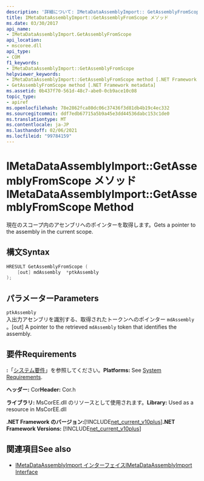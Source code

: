 ```yaml
---
description: '詳細について: IMetaDataAssemblyImport:: GetAssemblyFromScope メソッド'
title: IMetaDataAssemblyImport::GetAssemblyFromScope メソッド
ms.date: 03/30/2017
api_name:
- IMetaDataAssemblyImport.GetAssemblyFromScope
api_location:
- mscoree.dll
api_type:
- COM
f1_keywords:
- IMetaDataAssemblyImport::GetAssemblyFromScope
helpviewer_keywords:
- IMetaDataAssemblyImport::GetAssemblyFromScope method [.NET Framework metadata]
- GetAssemblyFromScope method [.NET Framework metadata]
ms.assetid: 0b437f70-561d-48c7-abe0-0cb9ace10c08
topic_type:
- apiref
ms.openlocfilehash: 78e2862fca80dc06c37436f3d81db4b19c4ec332
ms.sourcegitcommit: ddf7edb67715a5b9a45e3dd44536dabc153c1de0
ms.translationtype: MT
ms.contentlocale: ja-JP
ms.lasthandoff: 02/06/2021
ms.locfileid: "99784159"
---
```

# <a name="imetadataassemblyimportgetassemblyfromscope-method"></a><span data-ttu-id="a37e1-103">IMetaDataAssemblyImport::GetAssemblyFromScope メソッド</span><span class="sxs-lookup"><span data-stu-id="a37e1-103">IMetaDataAssemblyImport::GetAssemblyFromScope Method</span></span>

<span data-ttu-id="a37e1-104">現在のスコープ内のアセンブリへのポインターを取得します。</span><span class="sxs-lookup"><span data-stu-id="a37e1-104">Gets a pointer to the assembly in the current scope.</span></span>  
  
## <a name="syntax"></a><span data-ttu-id="a37e1-105">構文</span><span class="sxs-lookup"><span data-stu-id="a37e1-105">Syntax</span></span>  
  
```cpp  
HRESULT GetAssemblyFromScope (  
    [out] mdAssembly  *ptkAssembly  
);  
```  
  
## <a name="parameters"></a><span data-ttu-id="a37e1-106">パラメーター</span><span class="sxs-lookup"><span data-stu-id="a37e1-106">Parameters</span></span>  

 `ptkAssembly`  
 <span data-ttu-id="a37e1-107">入出力アセンブリを識別する、取得されたトークンへのポインター `mdAssembly` 。</span><span class="sxs-lookup"><span data-stu-id="a37e1-107">[out] A pointer to the retrieved `mdAssembly` token that identifies the assembly.</span></span>  
  
## <a name="requirements"></a><span data-ttu-id="a37e1-108">要件</span><span class="sxs-lookup"><span data-stu-id="a37e1-108">Requirements</span></span>  

 <span data-ttu-id="a37e1-109">**:**「[システム要件](../../get-started/system-requirements.md)」を参照してください。</span><span class="sxs-lookup"><span data-stu-id="a37e1-109">**Platforms:** See [System Requirements](../../get-started/system-requirements.md).</span></span>  
  
 <span data-ttu-id="a37e1-110">**ヘッダー:** Cor</span><span class="sxs-lookup"><span data-stu-id="a37e1-110">**Header:** Cor.h</span></span>  
  
 <span data-ttu-id="a37e1-111">**ライブラリ:** MsCorEE.dll のリソースとして使用されます。</span><span class="sxs-lookup"><span data-stu-id="a37e1-111">**Library:** Used as a resource in MsCorEE.dll</span></span>  
  
 <span data-ttu-id="a37e1-112">**.NET Framework のバージョン:**[!INCLUDE[net_current_v10plus](../../../../includes/net-current-v10plus-md.md)]</span><span class="sxs-lookup"><span data-stu-id="a37e1-112">**.NET Framework Versions:** [!INCLUDE[net_current_v10plus](../../../../includes/net-current-v10plus-md.md)]</span></span>  
  
## <a name="see-also"></a><span data-ttu-id="a37e1-113">関連項目</span><span class="sxs-lookup"><span data-stu-id="a37e1-113">See also</span></span>

- [<span data-ttu-id="a37e1-114">IMetaDataAssemblyImport インターフェイス</span><span class="sxs-lookup"><span data-stu-id="a37e1-114">IMetaDataAssemblyImport Interface</span></span>](imetadataassemblyimport-interface.md)
